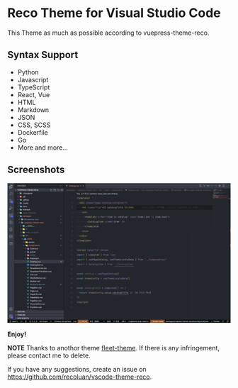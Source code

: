 # Reco Theme for Visual Studio Code

This Theme as much as possible according to vuepress-theme-reco.

## Syntax Support

- Python
- Javascript
- TypeScript
- React, Vue
- HTML
- Markdown
- JSON
- CSS, SCSS
- Dockerfile
- Go
- More and more...

## Screenshots

![origin](.github/screenshot.png)

**Enjoy!**

**NOTE** Thanks to anothor theme [fleet-theme](https://github.com//fleet-theme). If there is any infringement, please contact me to delete.

If you have any suggestions, create an issue on <https://github.com/recoluan/vscode-theme-reco>.
